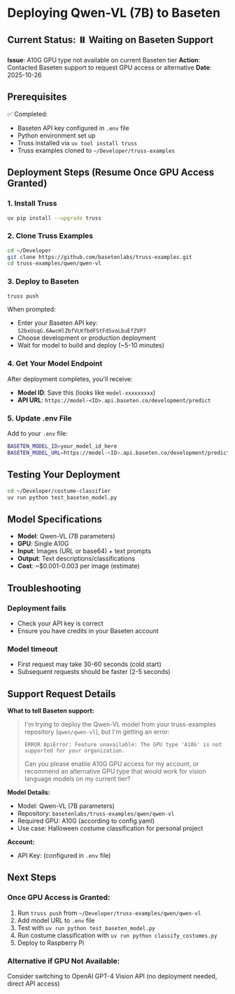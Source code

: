 # Deploying Qwen-VL (7B) to Baseten

## Current Status: ⏸️ Waiting on Baseten Support

**Issue**: A10G GPU type not available on current Baseten tier
**Action**: Contacted Baseten support to request GPU access or alternative
**Date**: 2025-10-26

## Prerequisites

✅ Completed:
- Baseten API key configured in `.env` file
- Python environment set up
- Truss installed via `uv tool install truss`
- Truss examples cloned to `~/Developer/truss-examples`

## Deployment Steps (Resume Once GPU Access Granted)

### 1. Install Truss

```bash
uv pip install --upgrade truss
```

### 2. Clone Truss Examples

```bash
cd ~/Developer
git clone https://github.com/basetenlabs/truss-examples.git
cd truss-examples/qwen/qwen-vl
```

### 3. Deploy to Baseten

```bash
truss push
```

When prompted:
- Enter your Baseten API key: `S2bxUsqG.6AwcHlZbfVLKfbdFStFdSvoLbuEfZVP7`
- Choose development or production deployment
- Wait for model to build and deploy (~5-10 minutes)

### 4. Get Your Model Endpoint

After deployment completes, you'll receive:
- **Model ID**: Save this (looks like `model-xxxxxxxxx`)
- **API URL**: `https://model-<ID>.api.baseten.co/development/predict`

### 5. Update .env File

Add to your `.env` file:
```bash
BASETEN_MODEL_ID=your_model_id_here
BASETEN_MODEL_URL=https://model-<ID>.api.baseten.co/development/predict
```

## Testing Your Deployment

```bash
cd ~/Developer/costume-classifier
uv run python test_baseten_model.py
```

## Model Specifications

- **Model**: Qwen-VL (7B parameters)
- **GPU**: Single A10G
- **Input**: Images (URL or base64) + text prompts
- **Output**: Text descriptions/classifications
- **Cost**: ~$0.001-0.003 per image (estimate)

## Troubleshooting

### Deployment fails
- Check your API key is correct
- Ensure you have credits in your Baseten account

### Model timeout
- First request may take 30-60 seconds (cold start)
- Subsequent requests should be faster (2-5 seconds)

## Support Request Details

**What to tell Baseten support:**
> I'm trying to deploy the Qwen-VL model from your truss-examples repository (`qwen/qwen-vl`), but I'm getting an error:
>
> ```
> ERROR ApiError: Feature unavailable: The GPU type 'A10G' is not supported for your organization.
> ```
>
> Can you please enable A10G GPU access for my account, or recommend an alternative GPU type that would work for vision language models on my current tier?

**Model Details:**
- Model: Qwen-VL (7B parameters)
- Repository: `basetenlabs/truss-examples/qwen/qwen-vl`
- Required GPU: A10G (according to config.yaml)
- Use case: Halloween costume classification for personal project

**Account:**
- API Key: (configured in `.env` file)

## Next Steps

### Once GPU Access is Granted:
1. Run `truss push` from `~/Developer/truss-examples/qwen/qwen-vl`
2. Add model URL to `.env` file
3. Test with `uv run python test_baseten_model.py`
4. Run costume classification with `uv run python classify_costumes.py`
5. Deploy to Raspberry Pi

### Alternative if GPU Not Available:
Consider switching to OpenAI GPT-4 Vision API (no deployment needed, direct API access)
